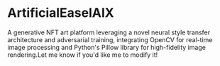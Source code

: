 # ArtificialEaselAIX
A generative NFT art platform leveraging a novel neural style transfer architecture and adversarial training, integrating OpenCV for real-time image processing and Python's Pillow library for high-fidelity image rendering.Let me know if you'd like me to modify it!
